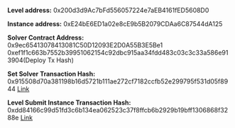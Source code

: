 **Level address:** 0x200d3d9Ac7bFd556057224e7aEB4161fED5608D0

**Instance address:** 0xE24bE6ED1a02e8cE9b5B2079CDAa6C87544dA125

**Solver Contract Address:**
0x9ec65413078413081C50D12093E2D0A55B3E5Be1
0xef1f1c663b7552b39951062154c92dbc915aa34fdd483c03c3c33a586e913904(Deploy Tx Hash)

**Set Solver Transaction Hash:**
0x915508d70a381198b16d5721b111ae272cf7182ccfb52e299795f531d05f8944 [Link](https://rinkeby.etherscan.io/tx/0x915508d70a381198b16d5721b111ae272cf7182ccfb52e299795f531d05f8944)

**Level Submit Instance Transaction Hash:** 
0xdd84166c99d51fd3c6b134ea062523c37f8ffcb6b2929b19bff1306868f3288e [Link](https://rinkeby.etherscan.io/tx/0xdd84166c99d51fd3c6b134ea062523c37f8ffcb6b2929b19bff1306868f3288e)